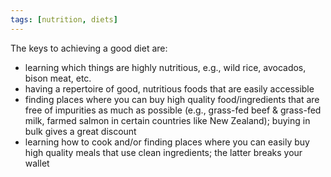 ```yaml
---
tags: [nutrition, diets]
---
```


The keys to achieving a good diet are:
- learning which things are highly nutritious, e.g., wild rice, avocados, bison meat, etc.
- having a repertoire of good, nutritious foods that are easily accessible
- finding places where you can buy high quality food/ingredients that are free of impurities as much as possible (e.g., grass-fed beef & grass-fed milk, farmed salmon in certain countries like New Zealand); buying in bulk gives a great discount
- learning how to cook and/or finding places where you can easily buy high quality meals that use clean ingredients; the latter breaks your wallet
